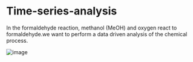 # Time-series-analysis

In the formaldehyde reaction, methanol (MeOH) and oxygen react to formaldehyde.we want  to perform a data driven analysis of the chemical process.

![image](https://user-images.githubusercontent.com/77058142/168030535-dc5f0d11-7d8e-4495-addc-d639a5d80725.png)
